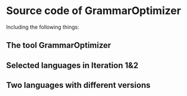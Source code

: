 # Source code of GrammarOptimizer
Including the following things:
## The tool GrammarOptimizer
## Selected languages in Iteration 1&2
## Two languages with different versions